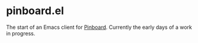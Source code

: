 # pinboard.el

The start of an Emacs client for [Pinboard](https://pinboard.in/). Currently
the early days of a work in progress.

[//]: # (README.md ends here)

